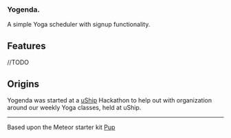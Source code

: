 ### Yogenda.

A simple Yoga scheduler with signup functionality. 

## Features

//TODO

## Origins

Yogenda was started at a [uShip](https://www.uship.com) Hackathon to help out with organization around our weekly Yoga classes, held at uShip. 


---
Based upon the Meteor starter kit [Pup](http://cleverbeagle.com/pup)
